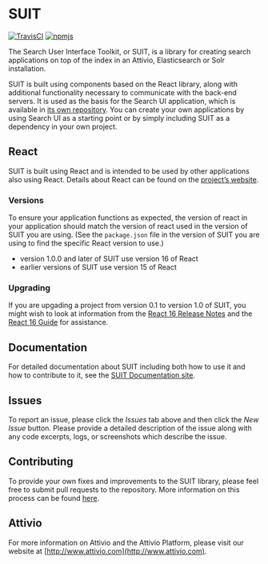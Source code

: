 # SUIT

[![TravisCI][build-badge]][build]
[![npmjs][npm-badge]][npm]

The Search User Interface Toolkit, or SUIT, is a library for creating search applications on top of the index in an Attivio, Elasticsearch or Solr installation.

SUIT is built using components based on the React library, along with additional functionality necessary to communicate with the back-end servers. It is used as the basis for the Search UI application, which is available in [its own repository](https://github.com/attivio/searchui). You can create your own applications by using Search UI as a starting point or by simply including SUIT as a dependency in your own project.

## React
SUIT is built using React and is intended to be used by other applications also using React. Details about React can be found on the [project’s website](https://reactjs.org).

### Versions
To ensure your application functions as expected, the version of react in your application should match the version of react used in the version of SUIT you are using. (See the `package.json` file in the version of SUIT you are using to find the specific React version to use.)

- version 1.0.0 and later of SUIT use version 16 of React
- earlier versions of SUIT use version 15 of React

### Upgrading

If you are upgading a project from version 0.1 to version 1.0 of SUIT, you might wish to look at information from the [React 16 Release Notes](https://github.com/facebook/react/releases?after=16.1.0-rc) and the [React 16 Guide](https://reactjs.org/blog/2017/09/26/react-v16.0.html) for assistance.

## Documentation
For detailed documentation about SUIT including both how to use it and how to contribute to it, see the [SUIT Documentation site](https://attivio.github.io/suit/).

## Issues
To report an issue, please click the *Issues* tab above and then click the *New Issue* button. Please provide a detailed description of the issue along with any code excerpts, logs, or screenshots which describe the issue.

## Contributing
To provide your own fixes and improvements to the SUIT library, please feel free to submit pull requests to the repository. More information on this process can be found [here](CONTRIBUTING.md).

## Attivio
For more information on Attivio and the Attivio Platform, please visit our website at [http://www.attivio.com](http://www.attivio.com).

[build-badge]: https://travis-ci.org/attivio/suit.svg?branch=master
[build]: https://travis-ci.org/attivio/suit

[npm-badge]: https://img.shields.io/npm/v/@attivio/suit.svg
[npm]: https://www.npmjs.org/package/@attivio/suit

